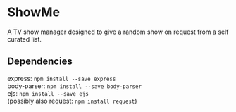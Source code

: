 # ShowMe

A TV show manager designed to give a random show on request from a self curated list.

## Dependencies
express: `npm install --save express`  
body-parser: `npm install --save body-parser`      
ejs: `npm install --save ejs`  
(possibly also request: `npm install request`)
